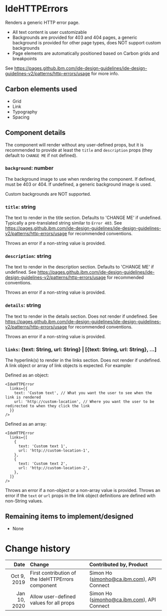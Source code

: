 # IdeHTTPErrors

Renders a generic HTTP error page.

- All text content is user customizable
- Backgrounds are provided for 403 and 404 pages, a generic background is provided for other page types, does NOT support custom backgrounds
- Page elements are automatically positioned based on Carbon grids and breakpoints

See https://pages.github.ibm.com/ide-design-guidelines/ide-design-guidelines-v2/patterns/http-errors/usage for more info.

## Carbon elements used

- Grid
- Link
- Typography
- Spacing

## Component details

The component will render without any user-defined props, but it is recommended to provide at least the `title` and `description` props (they default to `CHANGE ME` if not defined).

### `background`: number

The background image to use when rendering the component. If defined, must be 403 or 404. If undefined, a generic background image is used.

Custom backgrounds are NOT supported.

### `title`: string

The text to render in the title section. Defaults to 'CHANGE ME' if undefined. Typically a pre-translated string similar to `Error 403`. See https://pages.github.ibm.com/ide-design-guidelines/ide-design-guidelines-v2/patterns/http-errors/usage for recommended conventions.

Throws an error if a non-string value is provided.

### `description`: string

The text to render in the description section. Defaults to 'CHANGE ME' if undefined. See https://pages.github.ibm.com/ide-design-guidelines/ide-design-guidelines-v2/patterns/http-errors/usage for recommended conventions.

Throws an error if a non-string value is provided.

### `details`: string

The text to render in the details section. Does not render if undefined. See https://pages.github.ibm.com/ide-design-guidelines/ide-design-guidelines-v2/patterns/http-errors/usage for recommended conventions.

Throws an error if a non-string value is provided.

### `links`: {text: String, url: String} | [{text: String, url: String}, ...]

The hyperlink(s) to render in the links section. Does not render if undefined. A link object or array of link objects is expected. For example:

Defined as an object:
```
<IdeHTTPError
  links={{
    text: 'Custom text', // What you want the user to see when the link is rendered
    url: 'http://custom-location', // Where you want the user to be redirected to when they click the link
  }}
/>
```

Defined as an array:
```
<IdeHTTPError
  links={[
    {
      text: 'Custom text 1',
      url: 'http://custom-location-1',
    },
    {
      text: 'Custom text 2',
      url: 'http://custom-location-2',
    },
  ]}
/>
```

Throws an error if a non-object or a non-array value is provided.
Throws an error if the `text` or `url` props in the link object definitions are defined with non-String values.

## Remaining items to implement/designed

- None

# Change history

|          Date | Change                                            | Contributed by, Product                    |
| ------------: | :------------------------------------------------ | :----------------------------------------- |
|  Oct  9, 2019 | First contribution of the IdeHTTPErrors component | Simon Ho (simonho@ca.ibm.com), API Connect |
|  Jan 10, 2020 | Allow user-defined values for all props           | Simon Ho (simonho@ca.ibm.com), API Connect |
